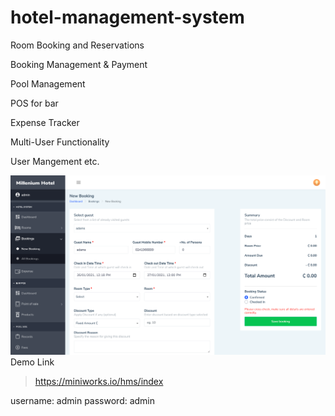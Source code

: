 # hotel-management-system

  Room Booking and Reservations

  Booking Management & Payment

  Pool Management

  POS for bar

  Expense Tracker

  Multi-User Functionality

  User Mangement etc.


![](assets/images/download.png)
  Demo Link

  >https://miniworks.io/hms/index

  username: admin
  password: admin
